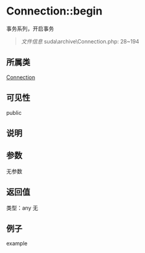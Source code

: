 # Connection::begin
事务系列，开启事务
> *文件信息* suda\archive\Connection.php: 28~194
## 所属类 

[Connection](../Connection.md)

## 可见性

  public  
## 说明



## 参数

无参数

## 返回值
类型：any
无

## 例子

example